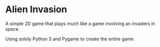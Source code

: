 # Alien Invasion

A simple 2D game that plays much like a game involving an invaders in space.

Using sololy Python 3 and Pygame to create the entire game.